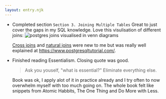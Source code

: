 ```yaml
---
layout: entry.njk
---
```


- Completed section `Section 3. Joining Multiple Tables` Great to just cover the gaps in my SQL knowledge. Love this visulisation of different joins: 
  ![postgres joins visualised in venn diagrams](https://sp.postgresqltutorial.com/wp-content/uploads/2018/12/PostgreSQL-Joins.png)
  
  [Cross joins](https://www.postgresqltutorial.com/postgresql-cross-join/) and [natural joins](https://www.postgresqltutorial.com/postgresql-natural-join/) were new to me but was really well explained at https://www.postgresqltutorial.com/. 
  
 - Finished reading Essentialism. Closing quote was good. 
    > Ask you youself, "what is essential?" Eliminate everything else.
  
    Book was ok, I apply alot of it in practice already and I try often to now overwhelm myself with too much going on. The whole book felt like snippets from Atomic Habbits, The One Thing and Do More with Less.
  
